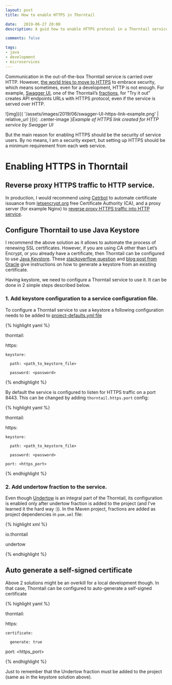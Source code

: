 ```yaml
---
layout: post
title: How to enable HTTPS in Thorntail

date:   2019-06-27 20:00
description: A guid how to enable HTTPS protocol in a Thorntail service.

comments: false

tags:
- java
- development
- microservices
---
```


Communication in the out-of-the-box Thorntail service is carried over HTTP. However, [the world tries to move to HTTPS](https://developers.google.com/web/fundamentals/security/encrypt-in-transit/why-https) to embrace security, which means sometimes, even for a development, HTTP is not enough. For example, [Swagger UI](https://swagger.io/tools/swagger-ui/), one of the Thorntail’s [fractions](https://docs.thorntail.io/2.4.0.Final/#fractions_thorntail), for "Try it out" creates API endpoints URLs with HTTPS protocol, even if the service is served over HTTP.

![img]({{ '/assets/images/2019/06/swagger-UI-https-link-example.png' | relative_url }}){: .center-image }*Example of HTTPS link created for HTTP service by Swagger UI*

But the main reason for enabling HTTPS should be the security of service users. By no means, I am a security expert, but setting up HTTPS should be a minimum requirement from each web service.

# Enabling HTTPS in Thorntail

## Reverse proxy HTTPS traffic to HTTP service.

In production, I would recommend using [Cetrbot](https://certbot.eff.org/) to automate certificate issuance from [letsencrypt.org](https://letsencrypt.org/) free Certificate Authority (CA), and a proxy server (for example Nginx) to [reverse proxy HTTPS traffic into HTTP service](https://www.digitalocean.com/community/tutorials/understanding-nginx-http-proxying-load-balancing-buffering-and-caching).

## Configure Thorntail to use Java Keystore

I recommend the above solution as it allows to automate the process of renewing SSL certificates. However, if you are using CA other than Let’s Encrypt, or you already have a certificate, then Thorntail can be configured to use [Java Keystore](https://en.wikipedia.org/wiki/Java_KeyStore). These [stackoverflow question](https://stackoverflow.com/a/8224863/1779488) and [blog post from Oracle](https://blogs.oracle.com/jtc/installing-trusted-certificates-into-a-java-keystore) give instructions on how to generate a keystore from an existing certificate.

Having keystore, we need to configure a Thorntail service to use it. It can be done in 2 simple steps described below.

### 1. Add keystore configuration to a service configuration file.

To configure a Thorntail service to use a keystore a following configuration needs to be added to [project-defaults.yml file](https://docs.thorntail.io/2.4.0.Final/#configuring-a-thorntail-application-using-yaml-files_thorntail)

{% highlight yaml %}

thorntail:

  https:

    keystore:

      path: <path_to_keystore_file>

      password: <password>

{% endhighlight %}

By default the service is configured to listen for HTTPS traffic on a port 8443. This can be changed by adding `thorntail.https.port` config:

{% highlight yaml %}

thorntail:

  https:

    keystore:

      path: <path_to_keystore_file>

      password: <password>

    port: <https_port>

{% endhighlight %}

### 2. Add undertow fraction to the service.

Even though [Undertow](http://undertow.io/) is an integral part of the Thorntail, its configuration is enabled only after undertow fraction is added to the project (and I’ve learned it the hard way :)). In the Maven project, fractions are added as project dependencies in `pom.xml` file:

{% highlight xml %}

<dependency>

 <groupId>io.thorntail</groupId>

 <artifactId>undertow</artifactId>

</dependency>

{% endhighlight %}

## Auto generate a self-signed certificate

Above 2 solutions might be an overkill for a local development though. In that case, Thorntail can be configured to auto-generate a self-signed certificate

{% highlight yaml %}

thorntail:

  https:

    certificate:

      generate: true

  port: <https_port>

{% endhighlight %}

Just to remember that the Undertow fraction must be added to the project (same as in the keystore solution above).
